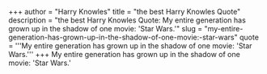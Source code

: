 +++
author = "Harry Knowles"
title = "the best Harry Knowles Quote"
description = "the best Harry Knowles Quote: My entire generation has grown up in the shadow of one movie: 'Star Wars.'"
slug = "my-entire-generation-has-grown-up-in-the-shadow-of-one-movie:-star-wars"
quote = '''My entire generation has grown up in the shadow of one movie: 'Star Wars.'''
+++
My entire generation has grown up in the shadow of one movie: 'Star Wars.'
